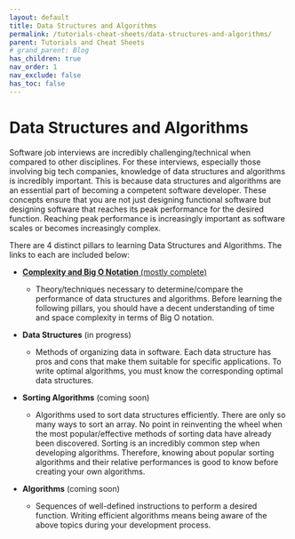 ```yaml
---
layout: default
title: Data Structures and Algorithms
permalink: /tutorials-cheat-sheets/data-structures-and-algorithms/
parent: Tutorials and Cheat Sheets
# grand_parent: Blog
has_children: true
nav_order: 1
nav_exclude: false
has_toc: false
---
```


# Data Structures and Algorithms

Software job interviews are incredibly challenging/technical when compared to other disciplines. 
For these interviews, especially those involving big tech companies, knowledge of data structures and algorithms is incredibly important. 
This is because data structures and algorithms are an essential part of becoming a competent software developer. 
These concepts ensure that you are not just designing functional software but designing software that reaches its peak performance for the desired function. 
Reaching peak performance is increasingly important as software scales or becomes increasingly complex.

There are 4 distinct pillars to learning Data Structures and Algorithms. The links to each are included below:
- [**Complexity and Big O Notation** (mostly complete)](/tutorials-cheat-sheets/data-structures-and-algorithms/complexity)
  - Theory/techniques necessary to determine/compare the performance of data structures and algorithms. Before learning the following pillars, you should have a decent understanding of time and space complexity in terms of Big O notation.

- **Data Structures** (in progress)
  - Methods of organizing data in software. Each data structure has pros and cons that make them suitable for specific applications. To write optimal algorithms, you must know the corresponding optimal data structures. 

- **Sorting Algorithms** (coming soon)
  - Algorithms used to sort data structures efficiently. There are only so many ways to sort an array. No point in reinventing the wheel when the most popular/effective methods of sorting data have already been discovered. Sorting is an incredibly common step when developing algorithms. Therefore, knowing about popular sorting algorithms and their relative performances is good to know before creating your own algorithms. 

- **Algorithms** (coming soon)
  - Sequences of well-defined instructions to perform a desired function. Writing efficient algorithms means being aware of the above topics during your development process. 